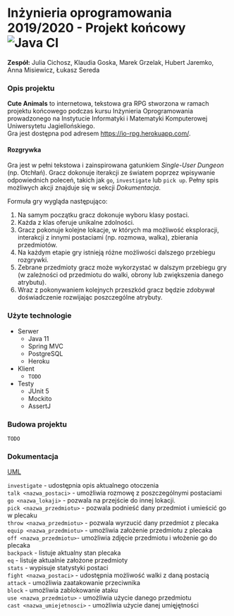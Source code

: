 # Inżynieria oprogramowania 2019/2020 - Projekt końcowy ![Java CI](https://github.com/hjaremko/io-rpg/workflows/Java%20CI/badge.svg)
**Zespół:** Julia Cichosz, Klaudia Goska, Marek Grzelak, Hubert Jaremko, Anna Misiewicz, Łukasz Sereda

### Opis projektu

**Cute Animals** to internetowa, tekstowa gra RPG stworzona w ramach projektu końcowego
podczas kursu Inżynieria Oprogramowania prowadzonego
na Instytucie Informatyki i Matematyki Komputerowej Uniwersytetu Jagiellońskiego.  
Gra jest dostępna pod adresem https://io-rpg.herokuapp.com/.

#### Rozgrywka

Gra jest w pełni tekstowa i zainspirowana gatunkiem *Single-User Dungeon* (np. Otchłań).
Gracz dokonuje iterakcji ze światem poprzez wpisywanie odpowiednich poleceń,
takich jak `go`, `investigate` lub `pick up`. Pełny spis możliwych akcji znajduje
się w sekcji *Dokumentacja*.


Formuła gry wygląda następująco:
1. Na samym początku gracz dokonuje wyboru klasy postaci.
1. Każda z klas oferuje unikalne zdolności.
1. Gracz pokonuje kolejne lokacje, w których ma możliwość eksploracji, interakcji z innymi postaciami (np.
rozmowa, walka), zbierania przedmiotów.
1. Na każdym etapie gry istnieją różne możliwości dalszego przebiegu rozgrywki.
1. Zebrane przedmioty gracz może wykorzystać w dalszym przebiegu gry (w zależności od przedmiotu do
walki, obrony lub zwiększenia danego atrybutu).
1. Wraz z pokonywaniem kolejnych przeszkód gracz będzie zdobywał doświadczenie rozwijając poszczególne atrybuty.


### Użyte technologie
- Serwer
    - Java 11
    - Spring MVC
    - PostgreSQL
    - Heroku
- Klient
    - `TODO`
- Testy
    - JUnit 5
    - Mockito
    - AssertJ

### Budowa projektu
```
TODO
```

### Dokumentacja

[UML](./assets/UML.md)


```investigate``` - udostępnia opis aktualnego otoczenia  
```talk <nazwa_postaci>``` - umożliwia rozmowę z poszczególnymi postaciami  
```go <nazwa_lokaji>``` - pozwala na przejście do innej lokacji.  
```pick <nazwa_przedmiotu>``` - pozwala podnieść dany przedmiot i umieścić go w plecaku  
```throw <nazwa_przedmiotu>``` - pozwala wyrzucić dany przedmiot z plecaka  
```equip <nazwa_przedmiotu>``` - umożliwia założenie przedmiotu z plecaka  
```off <nazwa_przedmiotu>```- umożliwia zdjęcie przedmiotu i włożenie go do plecaka  
```backpack``` - listuje aktualny stan plecaka  
```eq``` - listuje aktualnie założone przedmioty  
```stats``` - wypisuje statystyki postaci  
```fight <nazwa_postaci>``` - udostępnia możliwość walki z daną postacią  
```attack``` - umożliwia zaatakowanie przeciwnika  
```block``` - umożliwia zablokowanie ataku  
```use <nazwa_przedmiotu>``` - umożliwia użycie danego przedmiotu  
```cast <nazwa_umiejetnosci>``` - umożliwia użycie danej umięjętności  